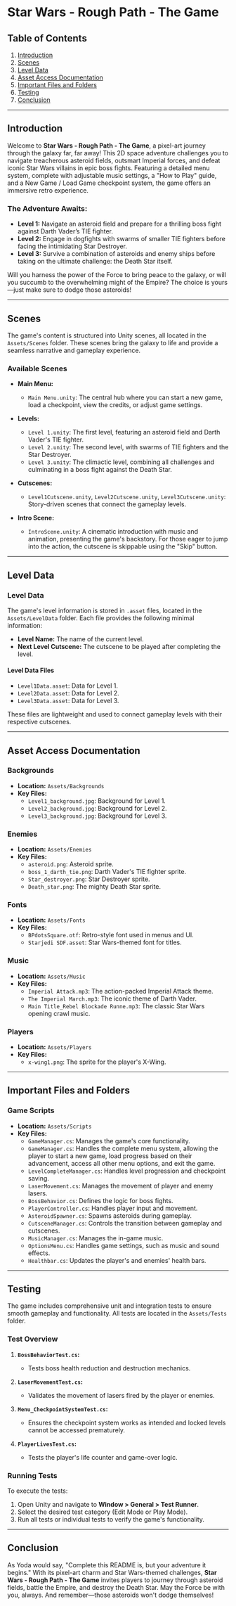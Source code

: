 # Star Wars - Rough Path - The Game

## Table of Contents
1. [Introduction](#introduction)
2. [Scenes](#scenes)
3. [Level Data](#level-data)
4. [Asset Access Documentation](#asset-access-documentation)
5. [Important Files and Folders](#important-files-and-folders)
6. [Testing](#testing)
7. [Conclusion](#conclusion)

---

## Introduction

Welcome to **Star Wars - Rough Path - The Game**, a pixel-art journey through the galaxy far, far away! This 2D space adventure challenges you to navigate treacherous asteroid fields, outsmart Imperial forces, and defeat iconic Star Wars villains in epic boss fights. Featuring a detailed menu system, complete with adjustable music settings, a "How to Play" guide, and a New Game / Load Game checkpoint system, the game offers an immersive retro experience.

### The Adventure Awaits:
- **Level 1:** Navigate an asteroid field and prepare for a thrilling boss fight against Darth Vader’s TIE fighter.
- **Level 2:** Engage in dogfights with swarms of smaller TIE fighters before facing the intimidating Star Destroyer.
- **Level 3:** Survive a combination of asteroids and enemy ships before taking on the ultimate challenge: the Death Star itself.

Will you harness the power of the Force to bring peace to the galaxy, or will you succumb to the overwhelming might of the Empire? The choice is yours—just make sure to dodge those asteroids!

---

## Scenes

The game's content is structured into Unity scenes, all located in the `Assets/Scenes` folder. These scenes bring the galaxy to life and provide a seamless narrative and gameplay experience.

### Available Scenes

- **Main Menu:**
  - `Main Menu.unity`: The central hub where you can start a new game, load a checkpoint, view the credits, or adjust game settings.

- **Levels:**
  - `Level 1.unity`: The first level, featuring an asteroid field and Darth Vader's TIE fighter.
  - `Level 2.unity`: The second level, with swarms of TIE fighters and the Star Destroyer.
  - `Level 3.unity`: The climactic level, combining all challenges and culminating in a boss fight against the Death Star.

- **Cutscenes:**
  - `Level1Cutscene.unity`, `Level2Cutscene.unity`, `Level3Cutscene.unity`: Story-driven scenes that connect the gameplay levels.

- **Intro Scene:**
  - `IntroScene.unity`: A cinematic introduction with music and animation, presenting the game's backstory. For those eager to jump into the action, the cutscene is skippable using the "Skip" button.

---

## Level Data

### Level Data

The game's level information is stored in `.asset` files, located in the `Assets/LevelData` folder. Each file provides the following minimal information:
- **Level Name:** The name of the current level.
- **Next Level Cutscene:** The cutscene to be played after completing the level.

#### Level Data Files
- `Level1Data.asset`: Data for Level 1.
- `Level2Data.asset`: Data for Level 2.
- `Level3Data.asset`: Data for Level 3.

These files are lightweight and used to connect gameplay levels with their respective cutscenes.

---

## Asset Access Documentation

### Backgrounds
- **Location:** `Assets/Backgrounds`
- **Key Files:**
  - `Level1_background.jpg`: Background for Level 1.
  - `Level2_background.jpg`: Background for Level 2.
  - `Level3_background.jpg`: Background for Level 3.

### Enemies
- **Location:** `Assets/Enemies`
- **Key Files:**
  - `asteroid.png`: Asteroid sprite.
  - `boss_1_darth_tie.png`: Darth Vader's TIE fighter sprite.
  - `Star_destroyer.png`: Star Destroyer sprite.
  - `Death_star.png`: The mighty Death Star sprite.

### Fonts
- **Location:** `Assets/Fonts`
- **Key Files:**
  - `BPdotsSquare.otf`: Retro-style font used in menus and UI.
  - `Starjedi SDF.asset`: Star Wars-themed font for titles.

### Music
- **Location:** `Assets/Music`
- **Key Files:**
  - `Imperial Attack.mp3`: The action-packed Imperial Attack theme.
  - `The Imperial March.mp3`: The iconic theme of Darth Vader.
  - `Main Title_Rebel Blockade Runne.mp3`: The classic Star Wars opening crawl music.

### Players
- **Location:** `Assets/Players`
- **Key Files:**
  - `x-wing1.png`: The sprite for the player's X-Wing.

---

## Important Files and Folders

### Game Scripts
- **Location:** `Assets/Scripts`
- **Key Files:**
  - `GameManager.cs`: Manages the game's core functionality.
  - `GameManager.cs`: Handles the complete menu system, allowing the player to start a new game, load progress based on their advancement, access all other menu options, and exit the game.
  - `LevelCompleteManager.cs`: Handles level progression and checkpoint saving.
  - `LaserMovement.cs`: Manages the movement of player and enemy lasers.
  - `BossBehavior.cs`: Defines the logic for boss fights.
  - `PlayerController.cs`: Handles player input and movement.
  - `AsteroidSpawner.cs`: Spawns asteroids during gameplay.
  - `CutsceneManager.cs`: Controls the transition between gameplay and cutscenes.
  - `MusicManager.cs`: Manages the in-game music.
  - `OptionsMenu.cs`: Handles game settings, such as music and sound effects.
  - `Healthbar.cs`: Updates the player's and enemies' health bars.

---

## Testing

The game includes comprehensive unit and integration tests to ensure smooth gameplay and functionality. All tests are located in the `Assets/Tests` folder.

### Test Overview

1. **`BossBehaviorTest.cs`:**
   - Tests boss health reduction and destruction mechanics.

2. **`LaserMovementTest.cs`:**
   - Validates the movement of lasers fired by the player or enemies.

3. **`Menu_CheckpointSystemTest.cs`:**
   - Ensures the checkpoint system works as intended and locked levels cannot be accessed prematurely.

4. **`PlayerLivesTest.cs`:**
   - Tests the player's life counter and game-over logic.

### Running Tests

To execute the tests:
1. Open Unity and navigate to **Window > General > Test Runner**.
2. Select the desired test category (Edit Mode or Play Mode).
3. Run all tests or individual tests to verify the game's functionality.

---

## Conclusion

As Yoda would say, "Complete this README is, but your adventure it begins." With its pixel-art charm and Star Wars-themed challenges, **Star Wars - Rough Path - The Game** invites players to journey through asteroid fields, battle the Empire, and destroy the Death Star. May the Force be with you, always. And remember—those asteroids won't dodge themselves!
